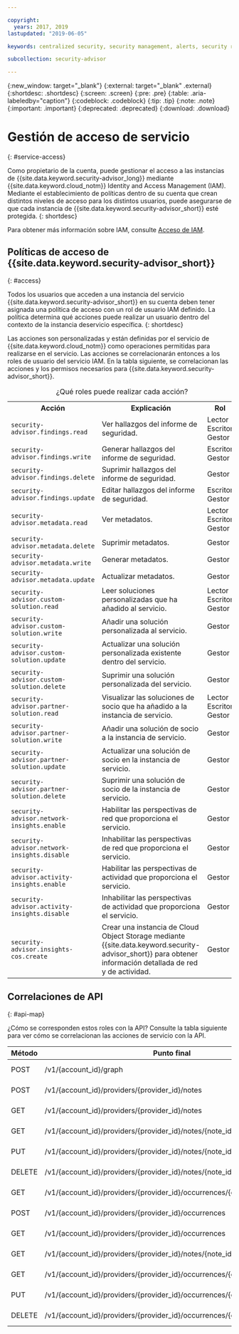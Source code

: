 ```yaml
---

copyright:
  years: 2017, 2019
lastupdated: "2019-06-05"

keywords: centralized security, security management, alerts, security risk, insights, threat detection

subcollection: security-advisor

---
```


{:new_window: target="_blank"}
{:external: target="_blank" .external}
{:shortdesc: .shortdesc}
{:screen: .screen}
{:pre: .pre}
{:table: .aria-labeledby="caption"}
{:codeblock: .codeblock}
{:tip: .tip}
{:note: .note}
{:important: .important}
{:deprecated: .deprecated}
{:download: .download}



# Gestión de acceso de servicio
{: #service-access}

Como propietario de la cuenta, puede gestionar el acceso a las instancias de {{site.data.keyword.security-advisor_long}} mediante {{site.data.keyword.cloud_notm}} Identity and Access Management (IAM). Mediante el establecimiento de políticas dentro de su cuenta que crean distintos niveles de acceso para los distintos usuarios, puede asegurarse de que cada instancia de {{site.data.keyword.security-advisor_short}} esté protegida.
{: shortdesc}

Para obtener más información sobre IAM, consulte [Acceso de IAM](/docs/iam?topic=iam-userroles).

## Políticas de acceso de {{site.data.keyword.security-advisor_short}}
{: #access}

Todos los usuarios que acceden a una instancia del servicio {{site.data.keyword.security-advisor_short}} en su cuenta deben tener asignada una política de acceso con un rol de usuario IAM definido. La política determina qué acciones puede realizar un usuario dentro del contexto de la instancia deservicio específica.
{: shortdesc}

Las acciones son personalizadas y están definidas por el servicio de {{site.data.keyword.cloud_notm}} como operaciones permitidas para realizarse en el servicio. Las acciones se correlacionarán entonces a los roles de usuario del servicio IAM. En la tabla siguiente, se correlacionan las acciones y los permisos necesarios para {{site.data.keyword.security-advisor_short}}.

<table><caption>¿Qué roles puede realizar cada acción?</caption>
  <col width="40%">
  <col width="40%">
  <col width="20%">
  <tr>
    <th>Acción</th>
    <th>Explicación</th>
    <th>Rol</th>
  </tr>
  <tr>
    <td><code>security-advisor.findings.read</code></td>
    <td>Ver hallazgos del informe de seguridad.</td>
    <td>Lector</br>Escritor</br>Gestor</td>
  </tr>
  <tr>
    <td><code>security-advisor.findings.write</code></td>
    <td>Generar hallazgos del informe de seguridad.</td>
    <td>Escritor</br>Gestor</td>
  </tr>
  <tr>
    <td><code>security-advisor.findings.delete</code></td>
    <td>Suprimir hallazgos del informe de seguridad.</td>
    <td>Gestor</td>
  </tr>
  <tr>
    <td><code>security-advisor.findings.update</code></td>
    <td>Editar hallazgos del informe de seguridad.</td>
    <td>Escritor</br>Gestor</td>
  </tr>
  <tr>
    <td><code>security-advisor.metadata.read</code></td>
    <td>Ver metadatos.</td>
    <td>Lector</br>Escritor</br>Gestor</td>
  </tr>
  <tr>
    <td><code>security-advisor.metadata.delete</code></td>
    <td>Suprimir metadatos.</td>
    <td>Gestor</td>
  </tr>
  <tr>
    <td><code>security-advisor.metadata.write</code></td>
    <td>Generar metadatos.</td>
    <td>Gestor</td>
  </tr>
  <tr>
    <td><code>security-advisor.metadata.update</code></td>
    <td>Actualizar metadatos.</td>
    <td>Gestor</td>
  </tr>
  <tr>
    <td><code>security-advisor.custom-solution.read</code></td>
    <td>Leer soluciones personalizadas que ha añadido al servicio.</td>
    <td>Lector</br>Escritor</br>Gestor</td>
  </tr>
  <tr>
    <td><code>security-advisor.custom-solution.write</code></td>
    <td>Añadir una solución personalizada al servicio.</td>
    <td>Gestor</td>
  </tr>
  <tr>
    <td><code>security-advisor.custom-solution.update</code></td>
    <td>Actualizar una solución personalizada existente dentro del servicio.</td>
    <td>Gestor</td>
  </tr>
  <tr>
    <td><code>security-advisor.custom-solution.delete</code></td>
    <td>Suprimir una solución personalizada del servicio.</td>
    <td>Gestor</td>
  </tr>
  <tr>
    <td><code>security-advisor.partner-solution.read</code></td>
    <td>Visualizar las soluciones de socio que ha añadido a la instancia de servicio.</td>
    <td>Lector</br>Escritor</br>Gestor</td>
  </tr>
  <tr>
    <td><code>security-advisor.partner-solution.write</code></td>
    <td>Añadir una solución de socio a la instancia de servicio.</td>
    <td>Gestor</td>
  </tr>
  <tr>
    <td><code>security-advisor.partner-solution.update</code></td>
    <td>Actualizar una solución de socio en la instancia de servicio.</td>
    <td>Gestor</td>
  </tr>
  <tr>
    <td><code>security-advisor.partner-solution.delete</code></td>
    <td>Suprimir una solución de socio de la instancia de servicio.</td>
    <td>Gestor</td>
  </tr>
  <tr>
    <td><code>security-advisor.network-insights.enable</code></td>
    <td>Habilitar las perspectivas de red que proporciona el servicio.</td>
    <td>Gestor</td>
  </tr>
  <tr>
    <td><code>security-advisor.network-insights.disable</code></td>
    <td>Inhabilitar las perspectivas de red que proporciona el servicio.</td>
    <td>Gestor</td>
  </tr>
  <tr>
    <td><code>security-advisor.activity-insights.enable</code></td>
    <td>Habilitar las perspectivas de actividad que proporciona el servicio.</td>
    <td>Gestor</td>
  </tr>
  <tr>
    <td><code>security-advisor.activity-insights.disable</code></td>
    <td>Inhabilitar las perspectivas de actividad que proporciona el servicio.</td>
    <td>Gestor</td>
  </tr>
  <tr>
    <td><code>security-advisor.insights-cos.create</code></td>
    <td>Crear una instancia de Cloud Object Storage mediante {{site.data.keyword.security-advisor_short}} para obtener información detallada de red y de actividad.</td>
    <td>Gestor</td>
  </tr>
</table>

## Correlaciones de API
{: #api-map}

¿Cómo se corresponden estos roles con la API? Consulte la tabla siguiente para ver cómo se correlacionan las acciones de servicio con la API.


| Método | Punto final                                                                  |  Acción de servicio                  |
|--------|---------------------------------------------------------------------------|----------------------------------|
| POST   | /v1/{account_id}/graph                                                    | security-advisor.findings.read   |
| POST   | /v1/{account_id}/providers/{provider_id}/notes                            | security-advisor.metadata.write  |
| GET    | /v1/{account_id}/providers/{provider_id}/notes                            | security-advisor.metadata.read   |
| GET    | /v1/{account_id}/providers/{provider_id}/notes/{note_id}                  | security-advisor.metadata.read   |
| PUT    | /v1/{account_id}/providers/{provider_id}/notes/{note_id}                  | security-advisor.metadata.update |
| DELETE | /v1/{account_id}/providers/{provider_id}/notes/{note_id}                  | security-advisor.metadata.delete |
| GET    | /v1/{account_id}/providers/{provider_id}/occurrences/{occurrence_id}/note | security-advisor.findings.read   |
| POST   | /v1/{account_id}/providers/{provider_id}/occurrences                      | security-advisor.findings.write  |
| GET    | /v1/{account_id}/providers/{provider_id}/occurrences                      | security-advisor.findings.read   |
| GET    | /v1/{account_id}/providers/{provider_id}/notes/{note_id}/occurrences      | security-advisor.findings.read   |
| GET    | /v1/{account_id}/providers/{provider_id}/occurrences/{occurrence_id}      | security-advisor.findings.read   |
| PUT    | /v1/{account_id}/providers/{provider_id}/occurrences/{occurrence_id}      | security-advisor.findings.update |
| DELETE | /v1/{account_id}/providers/{provider_id}/occurrences/{occurrence_id}      | security-advisor.findings.delete |
